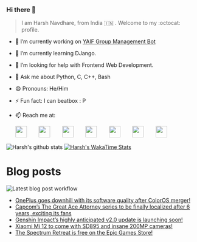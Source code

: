 ### Hi there 👋

> I am Harsh Navdhare, from India :india: . Welcome to my :octocat: profile.

* 🔭 I’m currently working on [YAIF Group Management Bot](https://github.com/YAIFoundation/YAR_Manager_Bot)
* 🌱 I’m currently learning DJango.
* 🤔 I’m looking for help with Frontend Web Development.
* 💬 Ask me about Python, C, C++, Bash
* 😄 Pronouns: He/Him
* ⚡ Fun fact: I can beatbox : P
* 📫 Reach me at: 
 

    [<img src="https://simpleicons.org/icons/instagram.svg" width="30">](https://www.instagram.com/plus_infinity.hn) &nbsp;&nbsp;&nbsp;&nbsp;&nbsp;&nbsp;
    [<img src="https://simpleicons.org/icons/facebook.svg" width="30">](https://www.facebook.com/harsh.navdhare.infinity) &nbsp;&nbsp;&nbsp;&nbsp;&nbsp;&nbsp; 
    [<img src="https://simpleicons.org/icons/twitter.svg" width="30">](https://twitter.com/hnavdhare) &nbsp;&nbsp;&nbsp;&nbsp;&nbsp;&nbsp; 
    [<img src="https://simpleicons.org/icons/xdadevelopers.svg" width="30">](https://forum.xda-developers.com/member.php?u=8122486) &nbsp;&nbsp;&nbsp;&nbsp;&nbsp;&nbsp; 
    [<img src="https://simpleicons.org/icons/telegram.svg" width="30">](https://t.me/infinitEplus) &nbsp;&nbsp;&nbsp;&nbsp;&nbsp;&nbsp;
    [<img src="https://simpleicons.org/icons/snapchat.svg" width="30">](https://www.snapchat.com/add/plus.infinity) &nbsp;&nbsp;&nbsp;&nbsp;&nbsp;&nbsp; 
    [<img src="https://simpleicons.org/icons/gmail.svg" width="30">](mailto:navdhareharsh2001@gmail.com)

 
 

![Harsh's github stats](https://github-readme-stats-infinity-plus.vercel.app/api?username=infinity-plus&show_icons=true&count_private=true&theme=dark) [![Harsh's WakaTime Stats](https://github-readme-stats-infinity-plus.vercel.app/api/wakatime?username=infinity_plus&theme=dark)](https://wakatime.com/@infinity_plus)

# Blog posts

![Latest blog post workflow](https://github.com/infinity-plus/infinity-plus/workflows/Latest%20blog%20post%20workflow/badge.svg)

<!-- BLOG-POST-LIST:START -->
- [OnePlus goes downhill with its software quality after ColorOS merger!](https://spadebee.com/2021/07/04/oneplus-goes-downhill-with-its-software-quality-after-coloros-merger/?utm_source=rss&utm_medium=rss&utm_campaign=oneplus-goes-downhill-with-its-software-quality-after-coloros-merger)
- [Capcom’s The Great Ace Attorney series to be finally localized after 6 years, exciting its fans](https://spadebee.com/2021/07/04/capcoms-the-great-ace-attorney-series-to-be-finally-localized-after-6-years-exciting-its-fans/?utm_source=rss&utm_medium=rss&utm_campaign=capcoms-the-great-ace-attorney-series-to-be-finally-localized-after-6-years-exciting-its-fans)
- [Genshin Impact’s highly anticipated v2.0 update is launching soon!](https://spadebee.com/2021/07/03/genshin-impacts-highly-anticipated-v2-0-update-is-launching-soon/?utm_source=rss&utm_medium=rss&utm_campaign=genshin-impacts-highly-anticipated-v2-0-update-is-launching-soon)
- [Xiaomi Mi 12 to come with SD895 and insane 200MP cameras!](https://spadebee.com/2021/07/03/xiaomi-mi-12-to-come-with-sd895-and-insane-200mp-cameras/?utm_source=rss&utm_medium=rss&utm_campaign=xiaomi-mi-12-to-come-with-sd895-and-insane-200mp-cameras)
- [The Spectrum Retreat is free on the Epic Games Store!](https://spadebee.com/2021/07/02/the-spectrum-retreat-is-free-on-the-epic-games-store/?utm_source=rss&utm_medium=rss&utm_campaign=the-spectrum-retreat-is-free-on-the-epic-games-store)
<!-- BLOG-POST-LIST:END -->
